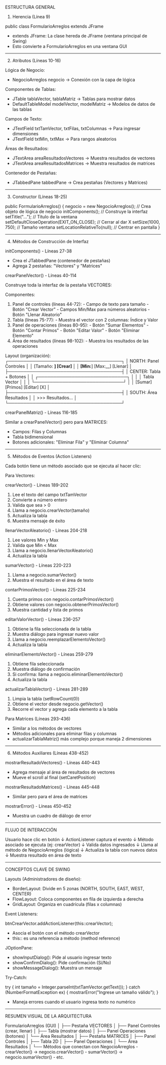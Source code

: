  ESTRUCTURA GENERAL

  1. Herencia (Línea 9)

  public class FormularioArreglos extends JFrame
  - extends JFrame: La clase hereda de JFrame (ventana principal de Swing)
  - Esto convierte a FormularioArreglos en una ventana GUI

  ---
  2. Atributos (Líneas 10-16)

  Lógica de Negocio:

  - NegocioArreglos negocio → Conexión con la capa de lógica

  Componentes de Tablas:

  - JTable tablaVector, tablaMatriz → Tablas para mostrar datos
  - DefaultTableModel modelVector, modelMatriz → Modelos de datos de las tablas

  Campos de Texto:

  - JTextField txtTamVector, txtFilas, txtColumnas → Para ingresar dimensiones
  - JTextField txtMin, txtMax → Para rangos aleatorios

  Áreas de Resultados:

  - JTextArea areaResultadosVectores → Muestra resultados de vectores
  - JTextArea areaResultadosMatrices → Muestra resultados de matrices

  Contenedor de Pestañas:

  - JTabbedPane tabbedPane → Crea pestañas (Vectores y Matrices)

  ---
  3. Constructor (Líneas 18-25)

  public FormularioArreglos() {
      negocio = new NegocioArreglos();        // Crea objeto de lógica de negocio
      initComponents();                        // Construye la interfaz
      setTitle("...");                         // Título de la ventana
      setDefaultCloseOperation(EXIT_ON_CLOSE); // Cerrar al dar X
      setSize(1000, 750);                      // Tamaño ventana
      setLocationRelativeTo(null);             // Centrar en pantalla
  }

  ---
  4. Métodos de Construcción de Interfaz

  initComponents() - Líneas 27-38

  - Crea el JTabbedPane (contenedor de pestañas)
  - Agrega 2 pestañas: "Vectores" y "Matrices"

  crearPanelVector() - Líneas 40-114

  Construye toda la interfaz de la pestaña VECTORES:

  Componentes:
  1. Panel de controles (líneas 44-72):
    - Campo de texto para tamaño
    - Botón "Crear Vector"
    - Campos Min/Max para números aleatorios
    - Botón "Llenar Aleatorio"
  2. Tabla (líneas 75-77):
    - Muestra el vector con 2 columnas: Índice y Valor
  3. Panel de operaciones (líneas 80-95):
    - Botón "Sumar Elementos"
    - Botón "Contar Primos"
    - Botón "Editar Valor"
    - Botón "Eliminar Elemento"
  4. Área de resultados (líneas 98-102):
    - Muestra los resultados de las operaciones

  Layout (organización):
  ┌─────────────────────────────────────┐
  │ NORTH: Panel Controles              │
  │  [Tamaño: __] [Crear]              │
  │  [Min:__] [Max:__] [Llenar]        │
  ├─────────────────────────────────────┤
  │ CENTER: Tabla + Botones             │
  │  ┌─────────────────────────────┐   │
  │  │ Tabla Vector                │   │
  │  └─────────────────────────────┘   │
  │  [Sumar] [Primos] [Editar] [X]    │
  ├─────────────────────────────────────┤
  │ SOUTH: Área Resultados              │
  │  >>> Resultados...                  │
  └─────────────────────────────────────┘

  crearPanelMatriz() - Líneas 116-185

  Similar a crearPanelVector() pero para MATRICES:
  - Campos: Filas y Columnas
  - Tabla bidimensional
  - Botones adicionales: "Eliminar Fila" y "Eliminar Columna"

  ---
  5. Métodos de Eventos (Action Listeners)

  Cada botón tiene un método asociado que se ejecuta al hacer clic:

  Para Vectores:

  crearVector() - Líneas 189-202
  1. Lee el texto del campo txtTamVector
  2. Convierte a número entero
  3. Valida que sea > 0
  4. Llama a negocio.crearVector(tamaño)
  5. Actualiza la tabla
  6. Muestra mensaje de éxito

  llenarVectorAleatorio() - Líneas 204-218
  1. Lee valores Min y Max
  2. Valida que Min < Max
  3. Llama a negocio.llenarVectorAleatorio()
  4. Actualiza la tabla

  sumarVector() - Líneas 220-223
  1. Llama a negocio.sumarVector()
  2. Muestra el resultado en el área de texto

  contarPrimosVector() - Líneas 225-234
  1. Cuenta primos con negocio.contarPrimosVector()
  2. Obtiene valores con negocio.obtenerPrimosVector()
  3. Muestra cantidad y lista de primos

  editarValorVector() - Líneas 236-257
  1. Obtiene la fila seleccionada de la tabla
  2. Muestra diálogo para ingresar nuevo valor
  3. Llama a negocio.reemplazarElementoVector()
  4. Actualiza la tabla

  eliminarElementoVector() - Líneas 259-279
  1. Obtiene fila seleccionada
  2. Muestra diálogo de confirmación
  3. Si confirma: llama a negocio.eliminarElementoVector()
  4. Actualiza la tabla

  actualizarTablaVector() - Líneas 281-289
  1. Limpia la tabla (setRowCount(0))
  2. Obtiene el vector desde negocio.getVector()
  3. Recorre el vector y agrega cada elemento a la tabla

  Para Matrices (Líneas 293-436)

  - Similar a los métodos de vectores
  - Métodos adicionales para eliminar filas y columnas
  - actualizarTablaMatriz() más complejo porque maneja 2 dimensiones

  ---
  6. Métodos Auxiliares (Líneas 438-452)

  mostrarResultadoVectores() - Líneas 440-443
  - Agrega mensaje al área de resultados de vectores
  - Mueve el scroll al final (setCaretPosition)

  mostrarResultadoMatrices() - Líneas 445-448
  - Similar pero para el área de matrices

  mostrarError() - Líneas 450-452
  - Muestra un cuadro de diálogo de error

  ---
  FLUJO DE INTERACCIÓN

  Usuario hace clic en botón
           ↓
  ActionListener captura el evento
           ↓
  Método asociado se ejecuta (ej: crearVector)
           ↓
  Valida datos ingresados
           ↓
  Llama al método de NegocioArreglos (lógica)
           ↓
  Actualiza la tabla con nuevos datos
           ↓
  Muestra resultado en área de texto

  ---
  CONCEPTOS CLAVE DE SWING

  Layouts (Administradores de diseño):

  - BorderLayout: Divide en 5 zonas (NORTH, SOUTH, EAST, WEST, CENTER)
  - FlowLayout: Coloca componentes en fila de izquierda a derecha
  - GridLayout: Organiza en cuadrícula (filas x columnas)

  Event Listeners:

  btnCrearVector.addActionListener(this::crearVector);
  - Asocia el botón con el método crearVector
  - this:: es una referencia a método (method reference)

  JOptionPane:

  - showInputDialog(): Pide al usuario ingresar texto
  - showConfirmDialog(): Pide confirmación (Sí/No)
  - showMessageDialog(): Muestra un mensaje

  Try-Catch:

  try {
      int tamaño = Integer.parseInt(txtTamVector.getText());
  } catch (NumberFormatException ex) {
      mostrarError("Ingrese un tamaño válido");
  }
  - Maneja errores cuando el usuario ingresa texto no numérico

  ---
  RESUMEN VISUAL DE LA ARQUITECTURA

  FormularioArreglos (GUI)
  │
  ├── Pestaña VECTORES
  │   ├── Panel Controles (crear, llenar)
  │   ├── Tabla (mostrar datos)
  │   ├── Panel Operaciones (botones)
  │   └── Área Resultados
  │
  ├── Pestaña MATRICES
  │   ├── Panel Controles
  │   ├── Tabla 2D
  │   ├── Panel Operaciones
  │   └── Área Resultados
  │
  └── Métodos que conectan con NegocioArreglos
      - crearVector() → negocio.crearVector()
      - sumarVector() → negocio.sumarVector()
      - etc.